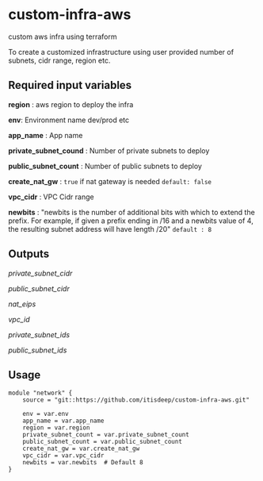 # custom-infra-aws
custom aws infra using terraform

To create a customized infrastructure using user provided number of subnets, cidr range, region etc. 

## Required input variables
**region** : aws region to deploy the infra

**env**: Environment name dev/prod etc

**app_name** : App name

**private_subnet_cound** : Number of private subnets to deploy

**public_subnet_count** : Number of public subnets to deploy

**create_nat_gw** : `true` if nat gateway is needed `default: false`

**vpc_cidr** : VPC Cidr range

**newbits** : "newbits is the number of additional bits with which to extend the prefix. For example, if given a prefix ending in /16 and a newbits value of 4, the resulting subnet address will have length /20" `default : 8`

## Outputs
*private_subnet_cidr*

*public_subnet_cidr*

*nat_eips*

*vpc_id*

*private_subnet_ids*

*public_subnet_ids*

## Usage
```
module "network" {
    source = "git::https://github.com/itisdeep/custom-infra-aws.git"

    env = var.env
    app_name = var.app_name
    region = var.region
    private_subnet_count = var.private_subnet_count
    public_subnet_count = var.public_subnet_count
    create_nat_gw = var.create_nat_gw
    vpc_cidr = var.vpc_cidr
    newbits = var.newbits  # Default 8 
}
```
